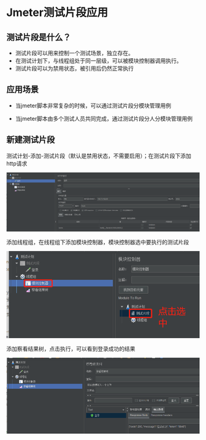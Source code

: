 # Jmeter测试片段应用

## 测试片段是什么？

- 测试片段可以用来控制一个测试场景，独立存在。
- 在测试计划下，与线程组处于同一层级，可以被模块控制器调用执行。
- 测试片段可以为禁用状态，被引用后仍然正常执行

## 应用场景

- 当jmeter脚本非常复杂的时候，可以通过测试片段分模块管理用例
    
- 当jmeter脚本由多个测试人员共同完成，通过测试片段分人分模块管理用例
    

## 新建测试片段

测试计划-添加-测试片段（默认是禁用状态，不需要启用）；在测试片段下添加http请求

![](../images/2022-08-11-15-32-47.png)

添加线程组，在线程组下添加模块控制器，模块控制器选中要执行的测试片段

![](../images/2022-08-11-15-36-12.png)

添加察看结果树，点击执行，可以看到登录成功的结果

![](../images/2022-08-11-15-37-15.png)
